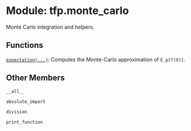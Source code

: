 <div itemscope itemtype="http://developers.google.com/ReferenceObject">
<meta itemprop="name" content="tfp.monte_carlo" />
<meta itemprop="property" content="__all__"/>
<meta itemprop="property" content="absolute_import"/>
<meta itemprop="property" content="division"/>
<meta itemprop="property" content="print_function"/>
</div>

# Module: tfp.monte_carlo

Monte Carlo integration and helpers.

## Functions

[`expectation(...)`](../tfp/monte_carlo/expectation.md): Computes the Monte-Carlo approximation of `E_p[f(X)]`.

## Other Members

`__all__`

`absolute_import`

`division`

`print_function`

